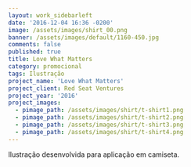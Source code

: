 ```yaml
---
layout: work_sidebarleft
date: '2016-12-04 16:36 -0200'
image: /assets/images/shirt_00.png
banner: /assets/images/default/1160-450.jpg
comments: false
published: true
title: Love What Matters
category: promocional
tags: Ilustração
project_name: 'Love What Matters'
project_client: Red Seat Ventures
project_year: '2016'
project_images:
  - pimage_path: /assets/images/shirt/t-shirt1.png
  - pimage_path: /assets/images/shirt/t-shirt2.png
  - pimage_path: /assets/images/shirt/t-shirt3.png
  - pimage_path: /assets/images/shirt/t-shirt4.png
---
```

Ilustração desenvolvida para aplicação em camiseta.
